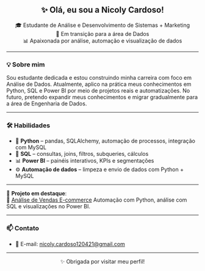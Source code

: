 <h2 align="center">✨ Olá, eu sou a Nicoly Cardoso!</h2>
<p align="center">
  🎓 Estudante de Análise e Desenvolvimento de Sistemas + Marketing <br>
  🚀 Em transição para a área de Dados <br>
  📊 Apaixonada por análise, automação e visualização de dados
</p>

---

### 💡 Sobre mim

Sou estudante dedicada e estou construindo minha carreira com foco em Análise de Dados. Atualmente, aplico na prática meus conhecimentos em Python, SQL e Power BI por meio de projetos reais e automatizações. No futuro, pretendo expandir meus conhecimentos e migrar gradualmente para a área de Engenharia de Dados.

---

### 🛠️ Habilidades

- 🐍 **Python** – pandas, SQLAlchemy, automação de processos, integração com MySQL
- 🧠 **SQL** – consultas, joins, filtros, subqueries, cálculos
- 📊 **Power BI** – painéis interativos, KPIs e segmentações
- ⚙️ **Automação de dados** – limpeza e envio de dados com Python + MySQL

---

📌 **Projeto em destaque**:  
🔗 [Análise de Vendas E-commerce](https://github.com/Nicoly450/analise-ecommerce)
Automação com Python, análise com SQL e visualizações no Power BI.


---

### 📫 Contato

- 📧 E-mail: [nicoly.cardoso120421@gmail.com](mailto:nicoly.cardoso450@gmail.com)

---

<p align="center">✨ Obrigada por visitar meu perfil!</p>
